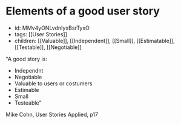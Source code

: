 # Elements of a good user story
* id: MMv4yONLvdnIyxBsrTyxO
* tags: [[User Stories]]
* children: [[Valuable]], [[Independent]], [[Small]], [[Estimatable]], [[Testable]], [[Negotiable]]

"A good story is:
- Independnt
- Negotiable
- Valuable to users or costumers
- Estimable
- Small
- Testeable"

Mike Cohn, User Stories Applied, p17